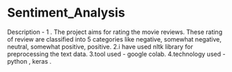 # Sentiment_Analysis
Description -
1 . The project aims for rating the movie reviews. These rating of review are classified into 5 categories like negative, somewhat negative, neutral, somewhat positive, positive.
2.i have used nltk library for preprocessing the text data.
3.tool used - google colab.
4.technology used - python , keras .
